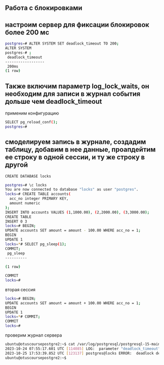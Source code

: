 ## Работа с блокировками
## настроим сервер для фиксации блокировок более 200 мс

```bash
postgres=# ALTER SYSTEM SET deadlock_timeout TO 200;
ALTER SYSTEM
postgres-# ;
 deadlock_timeout 
------------------
 200ms
(1 row)
```
## Также включим параметр log_lock_waits, он необходим для записи в журнал события дольше чем deadlock_timeout
применим конфигурацию

```bash
SELECT pg_reload_conf();
postgres=# 
```
## смоделируем запись в журнале, создадим таблицу, добавим в нее данные, проапдейтим ее строку в одной сессии, и ту же строку в другой
```bash
CREATE DATABASE locks

postgres=# \c locks
You are now connected to database "locks" as user "postgres".
locks=# CREATE TABLE accounts(
  acc_no integer PRIMARY KEY,
  amount numeric
);
INSERT INTO accounts VALUES (1,1000.00), (2,2000.00), (3,3000.00);
CREATE TABLE
INSERT 0 3
locks=# BEGIN;
UPDATE accounts SET amount = amount - 100.00 WHERE acc_no = 1;
BEGIN
UPDATE 1
locks=*# SELECT pg_sleep(1);
COMMIT;
 pg_sleep 
----------
 
(1 row)

COMMIT
locks=# 
```

вторая сессия
```bash
locks=# BEGIN;
UPDATE accounts SET amount = amount + 100.00 WHERE acc_no = 1;
BEGIN
UPDATE 1
locks=*# COMMIT;
COMMIT
locks=# 
```

проверим журнал сервера
```bash
ubuntu@otuscoursepostgre2:~$ cat /var/log/postgresql/postgresql-15-main.log | grep deadlock
2023-10-24 07:55:17.601 UTC [114085] LOG:  parameter "deadlock_timeout" changed to "200"
2023-10-25 17:53:39.852 UTC [123137] postgres@locks ERROR:  deadlock detected
ubuntu@otuscoursepostgre2:~$ 
```
